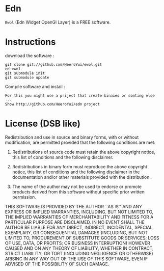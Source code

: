 Edn
====

`Ewol` (Edn Widget OpenGl Layer) is a FREE software.

Instructions
============

download the software :

	git clone git://github.com/HeeroYui/ewol.git
	cd ewol
	git submodule init
	git submodule update

Compile software and install :

	For this you might use a priject that create binaies or somting else ...
	Show http://github.com/HeeroYui/edn project

License (DSB like)
==================

Redistribution and use in source and binary forms, with or without
modification, are permitted provided that the following conditions
are met:

  1. Redistributions of source code must retain the above copyright
     notice, this list of conditions and the following disclaimer.

  2. Redistributions in binary form must reproduce the above copyright
     notice, this list of conditions and the following disclaimer in
     the documentation and/or other materials provided with the
     distribution.

  3. The name of the author may not be used to endorse or promote
     products derived from this software without specific prior
     written permission.

THIS SOFTWARE IS PROVIDED BY THE AUTHOR ``AS IS'' AND ANY EXPRESS OR
IMPLIED WARRANTIES, INCLUDING, BUT NOT LIMITED TO, THE IMPLIED
WARRANTIES OF MERCHANTABILITY AND FITNESS FOR A PARTICULAR PURPOSE
ARE DISCLAIMED. IN NO EVENT SHALL THE AUTHOR BE LIABLE FOR ANY DIRECT,
INDIRECT, INCIDENTAL, SPECIAL, EXEMPLARY, OR CONSEQUENTIAL DAMAGES
(INCLUDING, BUT NOT LIMITED TO, PROCUREMENT OF SUBSTITUTE GOODS OR
SERVICES; LOSS OF USE, DATA, OR PROFITS; OR BUSINESS INTERRUPTION)
HOWEVER CAUSED AND ON ANY THEORY OF LIABILITY, WHETHER IN CONTRACT,
STRICT LIABILITY, OR TORT (INCLUDING NEGLIGENCE OR OTHERWISE) ARISING
IN ANY WAY OUT OF THE USE OF THIS SOFTWARE, EVEN IF ADVISED OF THE
POSSIBILITY OF SUCH DAMAGE.

